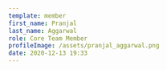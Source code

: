 ```yaml
---
template: member
first_name: Pranjal
last_name: Aggarwal
role: Core Team Member
profileImage: /assets/pranjal_aggarwal.png
date: 2020-12-13 19:33
---
```

